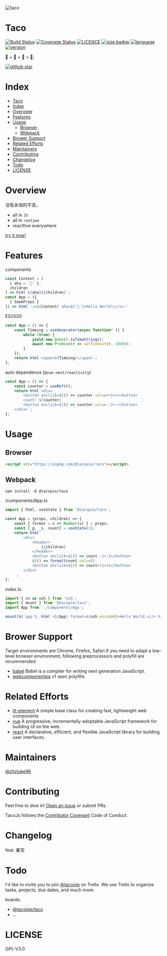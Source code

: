 ![taco](https://emojipedia-us.s3.dualstack.us-west-1.amazonaws.com/thumbs/120/microsoft/209/taco_1f32e.png)

# Taco

[![Build Status](https://travis-ci.org/zhzLuke96/TacoJs.svg?branch=master)](https://travis-ci.org/zhzLuke96/TacoJs)
[![Coverage Status](https://coveralls.io/repos/github/zhzLuke96/TacoJs/badge.svg?branch=master)](https://coveralls.io/github/zhzLuke96/TacoJs?branch=master)
[![LICENCE](https://img.shields.io/github/license/zhzluke96/TacoJs)](https://github.com/zhzLuke96/TacoJs)
[![size badge](https://img.shields.io/github/languages/code-size/zhzluke96/TacoJs?label=size)](https://github.com/zhzLuke96/TacoJs)
[![language](https://img.shields.io/github/languages/top/zhzluke96/TacoJs)](https://github.com/zhzLuke96/TacoJs)
[![version](https://img.shields.io/github/package-json/v/zhzluke96/TacoJs)](https://github.com/zhzLuke96/TacoJs)

🥩 + 🥔 + 🍓 = 🌮;

[![github star](https://img.shields.io/github/stars/zhzLuke96/TacoJs.svg?style=social)](https://github.com/zhzLuke96/TacoJs)

# Index

- [Taco](#taco)
- [Index](#index)
- [Overview](#overview)
- [Features](#features)
- [Usage](#usage)
  - [Browser](#browser)
  - [Webpack](#webpack)
- [Brower Support](#brower-support)
- [Related Efforts](#related-efforts)
- [Maintainers](#maintainers)
- [Contributing](#contributing)
- [Changelog](#changelog)
- [Todo](#todo)
- [LICENSE](#license)

# Overview

没有永恒的不变。

-   all in `JS`
-   all in `runtime`
-   reacttive everywhere

[try it now!](http://zhzluke96.github.io/tacojs-playground/)

# Features

components

```ts
const Content = (
  { aha = '🤖' },
  children
) => html`${aha}${children}`;
const App = ({
  { SomeProps }
}) => html`👈<${Content} aha=${'🦄'}>Hello World!<//>👉`
```

ES2020

```ts
const App = () => {
    const Timeing = useGenerator(async function* () {
        while (true) {
            yield new Date().toTimeString();
            await new Promise(r => setTimeout(r, 1000));
        }
    });
    return html`<span>${Timeing}</span>`;
};
```

auto dependence (`@vue-next/reactivity`)

```ts
const App = () => {
    const counter = useRef(0);
    return html`<div>
        <button onclick=${() => counter.value++}>+</button>
        count: ${counter}
        <button onclick=${() => counter.value--}>-</button>
    </div>`;
};
```

# Usage

## Browser

```html
<script src="https://unpkg.com/@tacopie/taco"></script>
```

## Webpack

```
npm install -D @tacopie/taco
```

/components/App.ts

```typescript
import { html, useState } from '@tacopie/taco';

const App = (props, children) => {
    const { format = x => Number(x) } = props;
    const [_g, _s, count] = useState(1);
    return html`
        <div>
            <header>
                ${children}
            </header>
            <button onclick=${() => count--}>-1</button>
            ${() => format(count.value)}
            <button onclick=${() => count++}>+1</button>
        </div>
    `;
};
```

index.ts

```ts
import { cn as nzh } from 'nzh';
import { mount } from '@tacopie/taco';
import App from './components/App';

mount($('app'), html`<${App} format=${nzh.encodeB}>Hello World.<//>`);
```

# Brower Support

Target environments are Chrome, Firefox, Safari.If you need to adapt a low-level browser environment, following preprocessors and polyfill are recommended:

-   [babel](https://github.com/babel/babel) Babel is a compiler for writing next generation JavaScript.
-   [webcomponentsjs](https://github.com/webcomponents/polyfills/tree/master/packages/webcomponentsjs) v1 spec polyfills

# Related Efforts

-   [lit-element](https://github.com/Polymer/lit-element) A simple base class for creating fast, lightweight web components
-   [vue](https://github.com/vuejs/vue) A progressive, incrementally-adoptable JavaScript framework for building UI on the web.
-   [react](https://github.com/facebook/react) A declarative, efficient, and flexible JavaScript library for building user interfaces.

# Maintainers

[@zhzluke96](https://github.com/zhzLuke96)

# Contributing

Feel free to dive in! [Open an issue](https://github.com/zhzLuke96/TacoJs/issues/new) or submit PRs.

TacoJs follows the [Contributor Covenant](http://contributor-covenant.org/version/1/3/0/) Code of Conduct.

# Changelog

feat: 重写.

# Todo

I'd like to invite you to join [@tacopie](https://trello.com/tacopie2) on Trello. We use Trello to organize tasks, projects, due dates, and much more.

boards:

-   [@tacopie/taco](https://trello.com/b/3hIi6dje/tacojs%F0%9F%8C%AE)
-   ...

# LICENSE

GPL-V3.0
